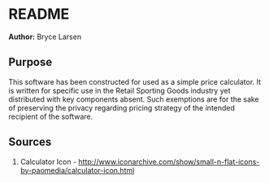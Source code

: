 # README
**Author:** Bryce Larsen
## Purpose
This software has been constructed for used as a simple price calculator. It is written for specific use in the Retail
Sporting Goods industry yet distributed with key components absent. Such exemptions are for the sake of preserving the
privacy regarding pricing strategy of the intended recipient of the software.

## Sources
1. Calculator Icon - http://www.iconarchive.com/show/small-n-flat-icons-by-paomedia/calculator-icon.html
